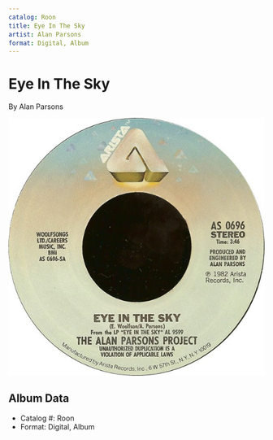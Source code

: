 ```yaml
---
catalog: Roon
title: Eye In The Sky
artist: Alan Parsons
format: Digital, Album
---
```


# Eye In The Sky

By Alan Parsons

![](../../assets/albumcovers/Alan_Parsons-Eye_In_The_Sky.png)

## Album Data

- Catalog #: Roon
- Format: Digital, Album

